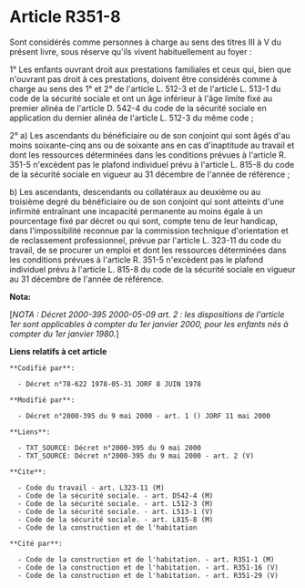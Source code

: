 # Article R351-8

Sont considérés comme personnes à charge au sens des titres III à V du présent livre, sous réserve qu'ils vivent
habituellement au foyer :

1° Les enfants ouvrant droit aux prestations familiales et ceux qui, bien que n'ouvrant pas droit à ces prestations, doivent
être considérés comme à charge au sens des 1° et 2° de l'article L. 512-3 et de l'article L. 513-1 du code de la sécurité
sociale et ont un âge inférieur à l'âge limite fixé au premier alinéa de l'article D. 542-4 du code de la sécurité sociale en
application du dernier alinéa de l'article L. 512-3 du même code ;

2° a) Les ascendants du bénéficiaire ou de son conjoint qui sont âgés d'au moins soixante-cinq ans ou de soixante ans en cas
d'inaptitude au travail et dont les ressources déterminées dans les conditions prévues à l'article R. 351-5 n'excèdent pas le
plafond individuel prévu à l'article L. 815-8 du code de la sécurité sociale en vigueur au 31 décembre de l'année de
référence ;

b) Les ascendants, descendants ou collatéraux au deuxième ou au troisième degré du bénéficiaire ou de son conjoint qui sont
atteints d'une infirmité entraînant une incapacité permanente au moins égale à un pourcentage fixé par décret ou qui sont,
compte tenu de leur handicap, dans l'impossibilité reconnue par la commission technique d'orientation et de reclassement
professionnel, prévue par l'article L. 323-11 du code du travail, de se procurer un emploi et dont les ressources déterminées
dans les conditions prévues à l'article R. 351-5 n'excèdent pas le plafond individuel prévu à l'article L. 815-8 du code de
la sécurité sociale en vigueur au 31 décembre de l'année de référence.

**Nota:**

[*NOTA : Décret 2000-395 2000-05-09 art. 2 : les dispositions de l'article 1er sont applicables à compter du 1er janvier
2000, pour les enfants nés à compter du 1er janvier 1980.*]

**Liens relatifs à cet article**

	**Codifié par**:

	  - Décret n°78-622 1978-05-31 JORF 8 JUIN 1978

	**Modifié par**:

	  - Décret n°2000-395 du 9 mai 2000 - art. 1 () JORF 11 mai 2000

	**Liens**:

	  - TXT_SOURCE: Décret n°2000-395 du 9 mai 2000
	  - TXT_SOURCE: Décret n°2000-395 du 9 mai 2000 - art. 2 (V)

	**Cite**:

	  - Code du travail - art. L323-11 (M)
	  - Code de la sécurité sociale. - art. D542-4 (M)
	  - Code de la sécurité sociale. - art. L512-3 (M)
	  - Code de la sécurité sociale. - art. L513-1 (V)
	  - Code de la sécurité sociale. - art. L815-8 (M)
	  - Code de la construction et de l'habitation

	**Cité par**:

	  - Code de la construction et de l'habitation. - art. R351-1 (M)
	  - Code de la construction et de l'habitation. - art. R351-16 (V)
	  - Code de la construction et de l'habitation. - art. R351-29 (V)
